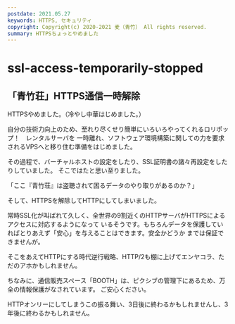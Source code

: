 ```yaml
---
postdate: 2021.05.27
keywords: HTTPS, セキュリティ
copyright: Copyright(c) 2020-2021 麦（青竹） All rights reserved.
summary: HTTPSちょっとやめました
---
```


# ssl-access-temporarily-stopped

## 「青竹荘」HTTPS通信一時解除

HTTPSやめました。（冷やし中華はじめました。）

自分の技術力向上のため、至れり尽くせり簡単にいろいろやってくれるロリポップ！　レンタルサーバを
一時離れ、ソフトウェア環境構築に関しての力を要求されるVPSへと移り住む準備をはじめました。

その過程で、バーチャルホストの設定をしたり、SSL証明書の諸々再設定をしたりしていました。
そこではたと思い至りました。

「ここ『青竹荘』は盗聴されて困るデータのやり取りがあるのか？」

そして、HTTPSを解除してHTTPにしてしまいました。

常時SSL化が叫ばれて久しく、全世界の9割近くのHTTPサーバがHTTPSによるアクセスに対応するようになって
いるそうです。もちろんデータを保護していればとりあえず「安心」を与えることはできます。安全かどうか
までは保証できませんが。

そこをあえてHTTPにする時代逆行戦略、HTTP/2も棚に上げてエンヤコラ、ただのアホかもしれません。

ちなみに、通信販売スペース「BOOTH」は、ピクシブの管理下にあるため、万全の情報保護がなされています。
ご安心ください。

HTTPオンリーにしてしまうこの振る舞い、3日後に終わるかもしれませんし、3年後に終わるかもしれません。

